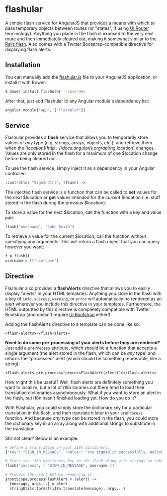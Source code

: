 flashular
=========

A simple flash service for AngularJS that provides a means with which to pass temporary objects between routes (or "states", if using [UI Router](https://github.com/angular-ui/ui-router) terminology). Anything you place in the flash is exposed to the very next route and then immediately cleared out, making it somewhat similar to the [Rails flash](http://api.rubyonrails.org/classes/ActionDispatch/Flash.html). Also comes with a Twitter Bootstrap-compatible directive for displaying flash alerts.

## Installation

You can manually add the [flashular.js](/bin/flashular.js) file to your AngularJS application, or install it with Bower:

```bash
$ bower install flashular --save-dev
```

After that, just add Flashular to any Angular module's dependency list:

```coffeescript
angular.module("app", ["flashular"])
```

## Service

Flashular provides a **flash** service that allows you to temporarily store values of *any* type (e.g. strings, arrays, objects, etc.), and retrieve them when the [$location](http://docs.angularjs.org/api/ng.$location) changes. Values are only stored in the flash for a maximum of one $location change before being cleared out.

To use the flash service, simply inject it as a dependency in your Angular controller:

```coffeescript
.controller "SignInCtrl", (flash) ->
```

The injected flash service is a function that can be called to **set** values for the *next* $location or **get** values intended for the *current* $location (i.e. stuff stored in the flash during the previous $location).

To store a value for the next $location, call the function with a key and value pair:

```coffeescript
flash("username", "John Smith")
```

To retrieve a value for the current $location, call the function without specifying any arguments. This will return a flash object that you can query however you want:

```coffeescript
f = flash()
username = f["username"]
```

## Directive

Flashular also provides a **flashAlerts** directive that allows you to easily display "alerts" in your HTML templates. Anything you store in the flash with a key of `info`, `success`, `warning`, or `error` will automatically be rendered as an alert wherever you include this directive in your templates. Furthermore, the HTML outputted by this directive is completely compatible with Twitter Bootstrap (and doesn't require [UI Bootstrap](https://github.com/angular-ui/bootstrap) either!).

Adding the flashAlerts directive to a template can be done like so:

```
<flash-alerts></flash-alerts>
```

**Need to do some pre-processing of your alerts before they are rendered?** Just add a `preProcess` attribute, which should be a function that accepts a single argument (the alert stored in the flash, which can be *any* type) and returns the "processed" alert (which should be something renderable, like a string):

```
<flash-alerts pre-process="processFlashAlert(alert)"></flash-alerts>
```

How might this be useful? Well, flash alerts are definitely something you want to localize, but a lot of i18n libraries out there tend to load their translation dictionaries asynchronously. What if you want to store an alert in the flash, but i18n hasn't finished loading yet. How do you do it?

With Flashular, you could simply store the dictionary key for a particular translation in the flash, and then translate it later in your `preProcess` function. And because *any* type can be stored in the flash, you could store the dictionary key in an array along with additional strings to substitute in the translation.

Still not clear? Below is an example:

```coffeescript
# Define a translation in your i18n dictionary.
{"key": "SIGN_IN_MESSAGE", "value": "You signed in successfully. Welcome back, %s!"}
```

```coffeescript
# Store the i18n dictionary key in the flash along with strings to substitute.
flash("success", [ "SIGN_IN_MESSAGE", username ])
```

```coffeescript
# Process the alert before rendering it.
$rootScope.processFlashAlert = (alert) ->
  [message, args...] = alert
  stringUtils.format(i18n.translate(message), args...)
```
